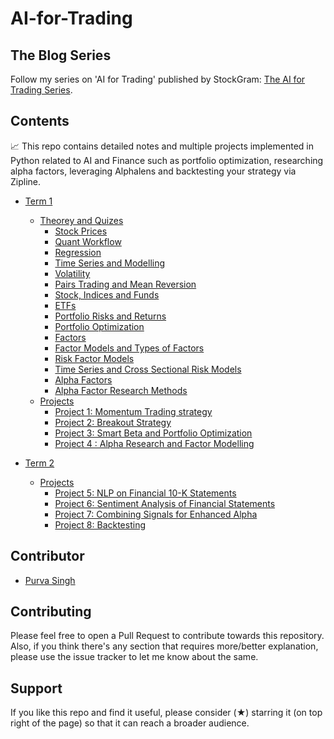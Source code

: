 # AI-for-Trading

## The Blog Series
Follow my series on 'AI for Trading' published by StockGram: [The AI for Trading Series](https://thestockgram.com/blog).
## Contents
📈 This repo contains detailed notes and multiple projects implemented in Python related to AI and Finance such as portfolio optimization, researching alpha factors, leveraging Alphalens and backtesting your strategy via Zipline.

* [Term 1](https://github.com/purvasingh96/AI-for-Trading/tree/master/Term%201)
  * [Theorey and Quizes](https://github.com/purvasingh96/AI-for-Trading/tree/master/Term%201/Theorey%20%26%20Quizes)
      * [Stock Prices](https://github.com/purvasingh96/AI-for-Trading/tree/master/Term%201/Theorey%20%26%20Quizes/01.%20Stock%20Prices)
      * [Quant Workflow](https://github.com/purvasingh96/AI-for-Trading/tree/master/Term%201/Theorey%20%26%20Quizes/02.%20Quant%20Workflow)
      * [Regression](https://github.com/purvasingh96/AI-for-Trading/tree/master/Term%201/Theorey%20%26%20Quizes/03.%20Regression)
      * [Time Series and Modelling](https://github.com/purvasingh96/AI-for-Trading/tree/master/Term%201/Theorey%20%26%20Quizes/04.%20Time%20Series%20Modelling)
      * [Volatility](https://github.com/purvasingh96/AI-for-Trading/tree/master/Term%201/Theorey%20%26%20Quizes/05.%20Volatility)
      * [Pairs Trading and Mean Reversion](https://github.com/purvasingh96/AI-for-Trading/tree/master/Term%201/Theorey%20%26%20Quizes/06.%20Pairs%20Trading%20and%20Mean%20Reversion)
      * [Stock, Indices and Funds](https://github.com/purvasingh96/AI-for-Trading/tree/master/Term%201/Theorey%20%26%20Quizes/07.%20Stocks%2C%20Indices%20and%20Funds)
      * [ETFs](https://github.com/purvasingh96/AI-for-Trading/tree/master/Term%201/Theorey%20%26%20Quizes/08.%20ETFs)
      * [Portfolio Risks and Returns](https://github.com/purvasingh96/AI-for-Trading/tree/master/Term%201/Theorey%20%26%20Quizes/09.%20Portfolio%20Risks%20and%20Returns)
      * [Portfolio Optimization](https://github.com/purvasingh96/AI-for-Trading/tree/master/Term%201/Theorey%20%26%20Quizes/10.%20Portfolio%20Optimization)
      * [Factors](https://github.com/purvasingh96/AI-for-Trading/tree/master/Term%201/Theorey%20%26%20Quizes/11.%20Factors)
      * [Factor Models and Types of Factors](https://github.com/purvasingh96/AI-for-Trading/tree/master/Term%201/Theorey%20%26%20Quizes/12.%20Factor%20Models%20and%20Types%20of%20Factors)
      * [Risk Factor Models](https://github.com/purvasingh96/AI-for-Trading/tree/master/Term%201/Theorey%20%26%20Quizes/13.%20Risk%20Factor%20Models)
      * [Time Series and Cross Sectional Risk Models](https://github.com/purvasingh96/AI-for-Trading/tree/master/Term%201/Theorey%20%26%20Quizes/14.%20Time%20Series%20and%20Cross%20Sectional%20Risk%20Models)
      * [Alpha Factors](https://github.com/purvasingh96/AI-for-Trading/tree/master/Term%201/Theorey%20%26%20Quizes/15.%20Alpha%20Factors)
      * [Alpha Factor Research Methods](https://github.com/purvasingh96/AI-for-Trading/tree/master/Term%201/Theorey%20%26%20Quizes/16.%20Alpha%20Factor%20Research%20Methods)
  * [Projects](https://github.com/purvasingh96/AI-for-Trading/tree/master/Term%201/Projects)
      * [Project 1: Momentum Trading strategy](https://github.com/purvasingh96/AI-for-Trading/tree/master/Term%201/Projects/Project%20-%201%20-%20Trading%20with%20Momentum)
      * [Project 2: Breakout Strategy](https://github.com/purvasingh96/AI-for-Trading/tree/master/Term%201/Projects/Project%20-%202%20-%20Breakout%20%20Strategy)
      * [Project 3: Smart Beta and Portfolio Optimization](https://github.com/purvasingh96/AI-for-Trading/tree/master/Term%201/Projects/Project%20-%203%20-%20Smart%20Beta%20and%20Portfolio%20Optimization)
      * [Project 4 : Alpha Research and Factor Modelling](https://github.com/purvasingh96/AI-for-Trading/tree/master/Term%201/Projects/Project%20-%204%20-%20Alpha%20Research%20and%20Factor%20Modelling)

* [Term 2](https://github.com/purvasingh96/AI-for-Trading/tree/master/Term%202/Projects)
  * [Projects](https://github.com/purvasingh96/AI-for-Trading/tree/master/Term%202/Projects)
       * [Project 5: NLP on Financial 10-K Statements](https://github.com/purvasingh96/AI-for-Trading/tree/master/Term%202/Projects/Project%20-%205%20-%20NLP%20on%20Financial%20Statements)
       * [Project 6: Sentiment Analysis of Financial Statements](https://github.com/purvasingh96/AI-for-Trading/tree/master/Term%202/Projects/Project%20-%206%20-%20Sentiment%20Analysis%20on%20Financial%20Statements)
       * [Project 7: Combining Signals for Enhanced Alpha](https://github.com/purvasingh96/AI-for-Trading/tree/master/Term%202/Projects/Project%20-%207%20-%20Combining%20Signals%20for%20Enhanced%20Alpha)
       * [Project 8: Backtesting](https://github.com/purvasingh96/AI-for-Trading/tree/master/Term%202/Projects/Project%20-%208%20-%20Backtesting)
      


## Contributor
- [Purva Singh](https://purvasingh96.github.io)

## Contributing

Please feel free to open a Pull Request to contribute towards this repository. Also, if you think there's any section that requires more/better explanation, please use the issue tracker to let me know about the same.

## Support 

If you like this repo and find it useful, please consider (★) starring it (on top right of the page) so that it can reach a broader audience.
